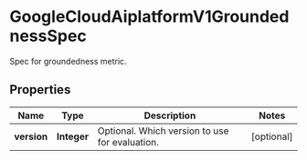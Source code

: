 

# GoogleCloudAiplatformV1GroundednessSpec

Spec for groundedness metric.

## Properties

| Name | Type | Description | Notes |
|------------ | ------------- | ------------- | -------------|
|**version** | **Integer** | Optional. Which version to use for evaluation. |  [optional] |



